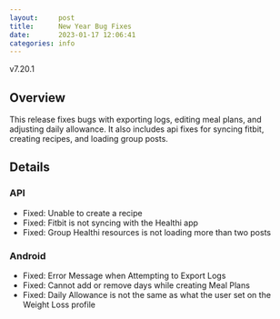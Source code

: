 ```yaml
---
layout:     post
title:      New Year Bug Fixes
date:       2023-01-17 12:06:41
categories: info
---
```


v7.20.1

## Overview
This release fixes bugs with exporting logs, editing meal plans, and adjusting daily allowance. It also includes api fixes for syncing fitbit, creating recipes, and loading group posts.

## Details

### API
* Fixed: Unable to create a recipe
* Fixed: Fitbit is not syncing with the Healthi app
* Fixed: Group Healthi resources is not loading more than two posts


### Android
* Fixed: Error Message when Attempting to Export Logs
* Fixed: Cannot add or remove days while creating Meal Plans 
* Fixed: Daily Allowance is not the same as what the user set on the Weight Loss profile
